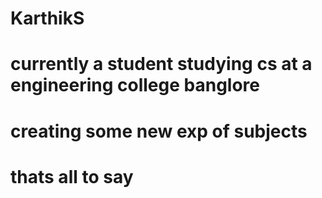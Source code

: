 # KarthikS
# currently a student studying cs at a engineering college banglore
# creating some new exp of subjects 
# thats all to say
